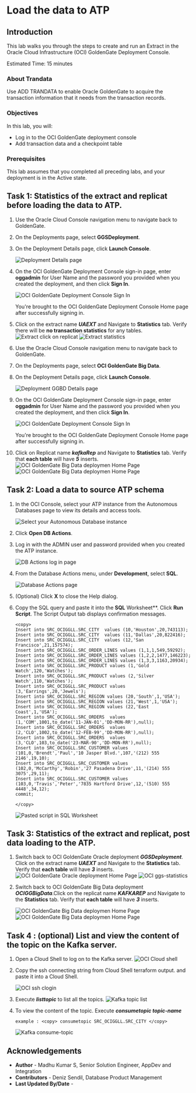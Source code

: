 # Load the data to ATP

## Introduction

This lab walks you through the steps to create and run an Extract in the Oracle Cloud Infrastructure (OCI) GoldenGate Deployment Console.

Estimated Time: 15 minutes

### About Trandata 

Use ADD TRANDATA to enable Oracle GoldenGate to acquire the transaction information that it needs from the transaction records.


### Objectives

In this lab, you will:
* Log in to the OCI GoldenGate deployment console
* Add transaction data and a checkpoint table


### Prerequisites

This lab assumes that you completed all preceding labs, and your deployment is in the Active state.

## Task 1: Statistics of the extract and replicat before loading the data to ATP.

1.  Use the Oracle Cloud Console navigation menu to navigate back to GoldenGate.

2.  On the Deployments page, select **GGSDeployment**.

3.  On the Deployment Details page, click **Launch Console**.

    ![Deployment Details page](images/ggsdeployment-lanuch.png " ")

4.  On the OCI GoldenGate Deployment Console sign-in page, enter **oggadmin** for User Name and the password you provided when you created the deployment, and then click **Sign In**.

    ![OCI GoldenGate Deployment Console Sign In](images/ggs-login-page.png " ")

    You're brought to the OCI GoldenGate Deployment Console Home page after successfully signing in.

5. Click on the extract name ***UAEXT*** and Navigate to **Statistics** tab. Verify there will be **no transaction statistics** for any tables.
     ![Extract click on replicat](images/click-on-replicat.png " ")
     ![Extract statistics](images/extract-statatics-pre-status.png " ")   


6.  Use the Oracle Cloud Console navigation menu to navigate back to GoldenGate.

7.  On the Deployments page, select **OCI GoldenGate Big Data**.

3.  On the Deployment Details page, click **Launch Console**.

    ![Deployment GGBD  Details page](images/ggbd-launchconsole.png " ")

4.  On the OCI GoldenGate Deployment Console sign-in page, enter **oggadmin** for User Name and the password you provided when you created the deployment, and then click **Sign In**.

    ![OCI GoldenGate Deployment Console Sign In](images/ggs-login-page.png " ")

    You're brought to the OCI GoldenGate Deployment Console Home page after successfully signing in.

5. Click on Replicat name ***kafkaRep*** and Navigate to **Statistics** tab. Verify that **each table** will have ***5*** inserts.
    ![OCI GoldenGate Big Data deploymen Home Page](images/replicat-home.png " ")
    ![OCI GoldenGate Big Data deploymen Home Page](images/replicat-pre-stats.png " ")

   



## Task 2: Load a data to source ATP schema

1.  In the OCI Console, select your ATP instance from the Autonomous Databases page to view its details and access tools.

    ![Select your Autonomous Database instance](./images/atp.png " ")

2.  Click **Open DB Actions**.

3.  Log in with the ADMIN user and password provided when you created the ATP instance.

    ![DB Actions log in page](./images/login.png " ")

4.  From the Database Actions menu, under **Development**, select **SQL**.

    ![Database Actions page](./images/db-actions.png " ")

5.  (Optional) Click **X** to close the Help dialog.

7.  Copy the SQL query and paste it into the **SQL** Worksheet**. Click **Run Script**. The Script Output tab displays confirmation messages.

    ```
    <copy>
    Insert into SRC_OCIGGLL.SRC_CITY  values (10,'Houston',20,743113);
    Insert into SRC_OCIGGLL.SRC_CITY  values (11,'Dallas',20,822416);
    Insert into SRC_OCIGGLL.SRC_CITY  values (12,'San Francisco',21,157574);
    Insert into SRC_OCIGGLL.SRC_ORDER_LINES values (1,1,1,549,59292);
    Insert into SRC_OCIGGLL.SRC_ORDER_LINES values (1,2,2,1477,146223);
    Insert into SRC_OCIGGLL.SRC_ORDER_LINES values (1,3,3,1163,20934);
    Insert into SRC_OCIGGLL.SRC_PRODUCT values (1,'Gold Watch',120,'Watches');
    Insert into SRC_OCIGGLL.SRC_PRODUCT values (2,'Silver Watch',110,'Watches');
    Insert into SRC_OCIGGLL.SRC_PRODUCT values (3,'Earrings',20,'Jewels');
    Insert into SRC_OCIGGLL.SRC_REGION values (20,'South',1,'USA');
    Insert into SRC_OCIGGLL.SRC_REGION values (21,'West',1,'USA');
    Insert into SRC_OCIGGLL.SRC_REGION values (22,'East Coast',1,'USA');
    Insert into SRC_OCIGGLL.SRC_ORDERS  values (1,'COM',1001,to_date('11-JAN-01','DD-MON-RR'),null);
    Insert into SRC_OCIGGLL.SRC_ORDERS  values (2,'CLO',1002,to_date('12-FEB-99','DD-MON-RR'),null);
    Insert into SRC_OCIGGLL.SRC_ORDERS  values (3,'CLO',103,to_date('23-MAR-90','DD-MON-RR'),null);
    Insert into SRC_OCIGGLL.SRC_CUSTOMER values (101,0,'Brendt','Paul','10 Jasper Blvd.',107,'(212) 555 2146',19,10);
    Insert into SRC_OCIGGLL.SRC_CUSTOMER values (102,0,'McCarthy','Robin','27 Pasadena Drive',11,'(214) 555 3075',29,11);
    Insert into SRC_OCIGGLL.SRC_CUSTOMER values (103,0,'Travis','Peter','7835 Hartford Drive',12,'(510) 555 4448',34,12);
    commit;

    </copy>
    ```
    ![Pasted script in SQL Worksheet](./images/sql-exec-successful.png " ")

## Task 3: Statistics of the extract and replicat, post data loading to the ATP.

1. Switch back to OCI GoldenGate Oracle deployment ***GGSDeployment***. Click on the extract name ***UAEXT*** and Navigate to the **Statistics** tab. Verify that **each table** will have ***3*** inserts.
    ![OCI GoldenGate Oracle deployment Home Page](images/extract-home.png " ") 
    ![OCI ggs-statistics](images/extract-status-post.png " ")  

2. Switch back to OCI GoldenGate Big Data deployment ***OCIGGBigData***.Click on the replicat name ***KAFKAREP*** and Navigate to the **Statistics** tab. Verify that **each table** will have ***3*** inserts.

    ![OCI GoldenGate Big Data deploymen Home Page](images/replicat-home.png " ")
    ![OCI GoldenGate Big Data deploymen Home Page](images/replicat-post-stats.png " ")
    

## Task 4 : (optional) List and view the content of the topic on the Kafka server.

1. Open a Cloud Shell to log on to the Kafka server.
    ![OCI Cloud shell](images/cloud-shell-page-home.png " ")

2. Copy the ssh connecting string from Cloud Shell terraform output. and paste it into a Cloud Shell.

    ![OCI ssh clogin](images/cloud-shell-kafka-server-login.png " ") 
    
3. Execute ***listtopic*** to list all the topics.
    ![Kafka topic list](images/list-topic.png " ") 

4. To view the content of the topic. Execute ***consumetopic topic-name***
    
    ```
    example : <copy> consumetopic SRC_OCIGGLL.SRC_CITY </copy>
    ```
    ![Kafka consume-topic](images/consume-topic.png " ") 



## Acknowledgements
* **Author** - Madhu Kumar S, Senior Solution Engineer, AppDev and Integration
* **Contributors** -  Deniz Sendil, Database Product Management
* **Last Updated By/Date** - 
